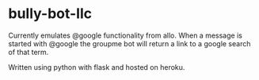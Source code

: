 # bully-bot-llc

Currently emulates @google functionality from allo. When a message is started with @google the groupme bot will return a link to a google search of that term.

Written using python with flask and hosted on heroku. 
